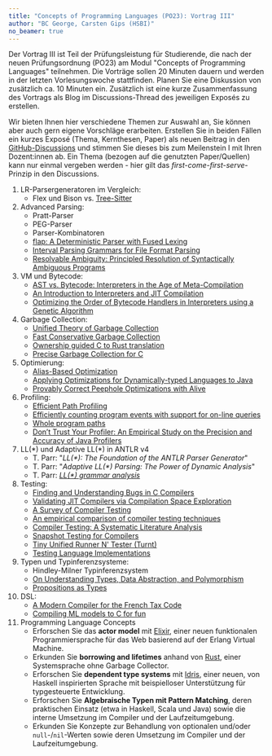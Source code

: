 ```yaml
---
title: "Concepts of Programming Languages (PO23): Vortrag III"
author: "BC George, Carsten Gips (HSBI)"
no_beamer: true
---
```



Der Vortrag III ist Teil der Prüfungsleistung für Studierende, die nach der neuen Prüfungsordnung (PO23) am Modul "Concepts of Programming Languages" teilnehmen. Die Vorträge sollen 20 Minuten dauern und werden in der letzten Vorlesungswoche stattfinden. Planen Sie eine Diskussion von zusätzlich ca. 10 Minuten ein. Zusätzlich ist eine kurze Zusammenfassung des Vortrags als Blog im Discussions-Thread des jeweiligen Exposés zu erstellen.

Wir bieten Ihnen hier verschiedene Themen zur Auswahl an, Sie können aber auch gern eigene Vorschläge erarbeiten. Erstellen Sie in beiden Fällen ein kurzes Exposé (Thema, Kernthesen, Paper) als neuen Beitrag in den [GitHub-Discussions](https://github.com/Compiler-CampusMinden/CB-Vorlesung-Master/discussions/new?category=vortrag-iii) und stimmen Sie dieses bis zum Meilenstein I mit Ihren Dozent:innen ab. Ein Thema (bezogen auf die genutzten Paper/Quellen) kann nur einmal vergeben werden - hier gilt das _first-come-first-serve_-Prinzip in den Discussions.

1.  LR-Parsergeneratoren im Vergleich:
    -   Flex und Bison vs. [Tree-Sitter](http://tree-sitter.github.io/tree-sitter/)
2.  Advanced Parsing:
    -   Pratt-Parser
    -   PEG-Parser
    -   Parser-Kombinatoren
    -   [flap: A Deterministic Parser with Fused Lexing](https://dl.acm.org/doi/pdf/10.1145/3591269)
    -   [Interval Parsing Grammars for File Format Parsing](https://dl.acm.org/doi/10.1145/3591264)
    -   [Resolvable Ambiguity: Principled Resolution of Syntactically Ambiguous Programs](https://people.kth.se/~dbro/papers/palmkvist-et-al-2021-resolvable-ambiguity.pdf)
3.  VM und Bytecode:
    -   [AST vs. Bytecode: Interpreters in the Age of Meta-Compilation](https://stefan-marr.de/downloads/oopsla23-larose-et-al-ast-vs-bytecode-interpreters-in-the-age-of-meta-compilation.pdf)
    -   [An Introduction to Interpreters and JIT Compilation](https://stefan-marr.de/2023/09/pliss-summer-school/)
    -   [Optimizing the Order of Bytecode Handlers in Interpreters using a Genetic Algorithm](https://stefan-marr.de/downloads/acmsac23-huang-et-al-optimizing-the-order-of-bytecode-handlers-in-interpreters-using-a-genetic-algorithm.pdf)
4.  Garbage Collection:
    -   [Unified Theory of Garbage Collection](https://scholar.google.de/scholar?hl=en&as_sdt=0%2C5&as_vis=1&q=Unified+Theory+of+Garbage+Collection&btnG=)
    -   [Fast Conservative Garbage Collection](https://scholar.google.de/scholar?hl=en&as_sdt=0%2C5&as_vis=1&q=Fast+Conservative+Garbage+Collection&btnG=)
    -   [Ownership guided C to Rust translation](https://arxiv.org/pdf/2303.10515.pdf)
    -   [Precise Garbage Collection for C](https://www-old.cs.utah.edu/plt/publications/ismm09-rwrf.pdf)
5.  Optimierung:
    -   [Alias-Based Optimization](https://dl.acm.org/doi/10.1145/277652.277670)
    -   [Applying Optimizations for Dynamically-typed Languages to Java](https://stefan-marr.de/downloads/manlang17-grimmer-et-al-applying-optimizations-for-dynamically-typed-languages-to-java.pdf)
    -   [Provably Correct Peephole Optimizations with Alive](https://web.ist.utl.pt/nuno.lopes/pubs/alive-pldi15.pdf)
6.  Profiling:
    -   [Efficient Path Profiling](https://dl.acm.org/citation.cfm?id=243857)
    -   [Efficiently counting program events with support for on-line queries](https://dl.acm.org/doi/10.1145/186025.186027)
    -   [Whole program paths](https://dl.acm.org/doi/10.1145/301631.301678)
    -   [Don’t Trust Your Profiler: An Empirical Study on the Precision and Accuracy of Java Profilers](https://stefan-marr.de/downloads/mplr23-burchell-et-al-dont-trust-your-profiler.pdf)
7.  LL(\*) und Adaptive LL(\*) in ANTLR v4
    -   T. Parr: "_LL(\*): The Foundation of the ANTLR Parser Generator_"
    -   T. Parr: "_Adaptive LL(\*) Parsing: The Power of Dynamic Analysis_"
    -   T. Parr: [_LL(\*) grammar analysis_](https://theantlrguy.atlassian.net/wiki/spaces/~admin/pages/524294/LL+grammar+analysis)
8.  Testing:
    -   [Finding and Understanding Bugs in C Compilers](https://users.cs.utah.edu/~regehr/papers/pldi11-preprint.pdf)
    -   [Validating JIT Compilers via Compilation Space Exploration](https://connglli.github.io/pdfs/artemis_sosp23.pdf)
    -   [A Survey of Compiler Testing](https://software-lab.org/publications/csur2019_compiler_testing.pdf)
    -   [An empirical comparison of compiler testing techniques](https://xiongyingfei.github.io/papers/ICSE16.pdf)
    -   [Compiler Testing: A Systematic Literature Analysis](https://arxiv.org/abs/1810.02718)
    -   [Snapshot Testing for Compilers](https://www.cs.cornell.edu/~asampson/blog/turnt.html)
    -   [Tiny Unified Runner N' Tester (Turnt)](https://github.com/cucapra/turnt)
    -   [Testing Language Implementations](https://youtu.be/ZJUk8_k1HbY?si=Mis0l6M07vbI8Rqx)
9.  Typen und Typinferenzsysteme:
    -   Hindley-Milner Typinferenzsystem
    -   [On Understanding Types, Data Abstraction, and Polymorphism](http://lucacardelli.name/Papers/OnUnderstanding.A4.pdf)
    -   [Propositions as Types](https://homepages.inf.ed.ac.uk/wadler/papers/propositions-as-types/propositions-as-types.pdf)
10. DSL:
    -   [A Modern Compiler for the French Tax Code](https://arxiv.org/pdf/2011.07966.pdf)
    -   [Compiling ML models to C for fun](https://bernsteinbear.com/blog/compiling-ml-models/)
11. Programming Language Concepts
    -   Erforschen Sie das **actor model** mit [Elixir](https://elixir-lang.org/), einer neuen funktionalen Programmiersprache für das Web basierend auf der Erlang Virtual Machine.
    -   Erkunden Sie **borrowing and lifetimes** anhand von [Rust](https://www.rust-lang.org/), einer Systemsprache ohne Garbage Collector.
    -   Erforschen Sie **dependent type systems** mit [Idris](https://www.idris-lang.org/), einer neuen, von Haskell inspirierten Sprache mit beispielloser Unterstützung für typgesteuerte Entwicklung.
    -   Erforschen Sie **Algebraische Typen mit Pattern Matching**, deren praktischen Einsatz (etwa in Haskell, Scala und Java) sowie die interne Umsetzung im Compiler und der Laufzeitumgebung.
    -   Erkunden Sie Konzepte zur Behandlung von optionalen und/oder `null`-/`nil`-Werten sowie deren Umsetzung im Compiler und der Laufzeitumgebung.
